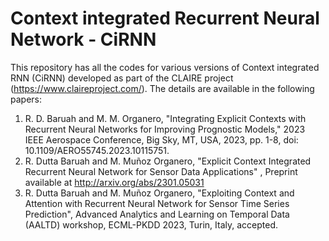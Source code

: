 # Context integrated Recurrent Neural Network - CiRNN

This repository has all the codes for various versions of Context integrated RNN (CiRNN) developed as part of the CLAIRE project (https://www.claireproject.com/). The details are available in the following papers:
1. R. D. Baruah and M. M. Organero, "Integrating Explicit Contexts with Recurrent Neural Networks for Improving Prognostic Models," 2023 IEEE Aerospace Conference, Big Sky, MT, USA, 2023, pp. 1-8, doi: 10.1109/AERO55745.2023.10115751.
2. R. Dutta Baruah and M. Muñoz Organero, "Explicit Context Integrated Recurrent Neural Network for Sensor Data Applications" , Preprint available at http://arxiv.org/abs/2301.05031
3. R. Dutta Baruah and M. Muñoz Organero, "Exploiting Context and Attention with Recurrent Neural Network for Sensor Time Series Prediction", Advanced Analytics and Learning on Temporal Data (AALTD) workshop, ECML-PKDD 2023, Turin, Italy, accepted.  

